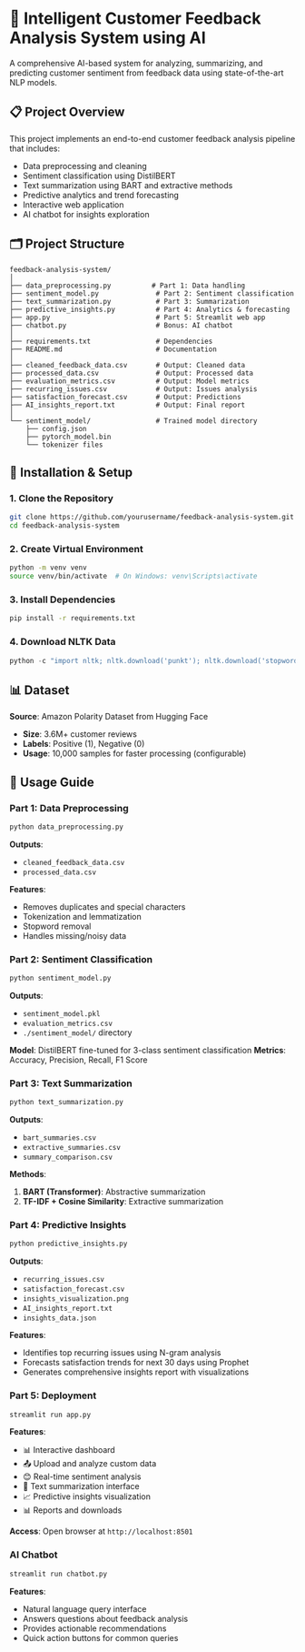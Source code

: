 # 🤖 Intelligent Customer Feedback Analysis System using AI

A comprehensive AI-based system for analyzing, summarizing, and predicting customer sentiment from feedback data using state-of-the-art NLP models.

## 📋 Project Overview

This project implements an end-to-end customer feedback analysis pipeline that includes:
- Data preprocessing and cleaning
- Sentiment classification using DistilBERT
- Text summarization using BART and extractive methods
- Predictive analytics and trend forecasting
- Interactive web application
- AI chatbot for insights exploration

## 🗂️ Project Structure

```
feedback-analysis-system/
│
├── data_preprocessing.py          # Part 1: Data handling
├── sentiment_model.py              # Part 2: Sentiment classification
├── text_summarization.py           # Part 3: Summarization
├── predictive_insights.py          # Part 4: Analytics & forecasting
├── app.py                          # Part 5: Streamlit web app
├── chatbot.py                      # Bonus: AI chatbot
│
├── requirements.txt                # Dependencies
├── README.md                       # Documentation
│
├── cleaned_feedback_data.csv       # Output: Cleaned data
├── processed_data.csv              # Output: Processed data
├── evaluation_metrics.csv          # Output: Model metrics
├── recurring_issues.csv            # Output: Issues analysis
├── satisfaction_forecast.csv       # Output: Predictions
├── AI_insights_report.txt          # Output: Final report
│
└── sentiment_model/                # Trained model directory
    ├── config.json
    ├── pytorch_model.bin
    └── tokenizer files
```

## 🚀 Installation & Setup

### 1. Clone the Repository
```bash
git clone https://github.com/yourusername/feedback-analysis-system.git
cd feedback-analysis-system
```

### 2. Create Virtual Environment
```bash
python -m venv venv
source venv/bin/activate  # On Windows: venv\Scripts\activate
```

### 3. Install Dependencies
```bash
pip install -r requirements.txt
```

### 4. Download NLTK Data
```python
python -c "import nltk; nltk.download('punkt'); nltk.download('stopwords'); nltk.download('wordnet')"
```

## 📊 Dataset

**Source**: Amazon Polarity Dataset from Hugging Face
- **Size**: 3.6M+ customer reviews
- **Labels**: Positive (1), Negative (0)
- **Usage**: 10,000 samples for faster processing (configurable)

## 🎯 Usage Guide

### Part 1: Data Preprocessing
```bash
python data_preprocessing.py
```
**Outputs**: 
- `cleaned_feedback_data.csv`
- `processed_data.csv`

**Features**:
- Removes duplicates and special characters
- Tokenization and lemmatization
- Stopword removal
- Handles missing/noisy data

### Part 2: Sentiment Classification
```bash
python sentiment_model.py
```
**Outputs**:
- `sentiment_model.pkl`
- `evaluation_metrics.csv`
- `./sentiment_model/` directory

**Model**: DistilBERT fine-tuned for 3-class sentiment classification
**Metrics**: Accuracy, Precision, Recall, F1 Score

### Part 3: Text Summarization
```bash
python text_summarization.py
```
**Outputs**:
- `bart_summaries.csv`
- `extractive_summaries.csv`
- `summary_comparison.csv`

**Methods**:
1. **BART (Transformer)**: Abstractive summarization
2. **TF-IDF + Cosine Similarity**: Extractive summarization

### Part 4: Predictive Insights
```bash
python predictive_insights.py
```
**Outputs**:
- `recurring_issues.csv`
- `satisfaction_forecast.csv`
- `insights_visualization.png`
- `AI_insights_report.txt`
- `insights_data.json`

**Features**:
- Identifies top recurring issues using N-gram analysis
- Forecasts satisfaction trends for next 30 days using Prophet
- Generates comprehensive insights report with visualizations

### Part 5: Deployment
```bash
streamlit run app.py
```
**Features**:
- 📊 Interactive dashboard
- 📤 Upload and analyze custom data
- 😊 Real-time sentiment analysis
- 📝 Text summarization interface
- 📈 Predictive insights visualization
- 📊 Reports and downloads

**Access**: Open browser at `http://localhost:8501`

### AI Chatbot
```bash
streamlit run chatbot.py
```
**Features**:
- Natural language query interface
- Answers questions about feedback analysis
- Provides actionable recommendations
- Quick action buttons for common queries
